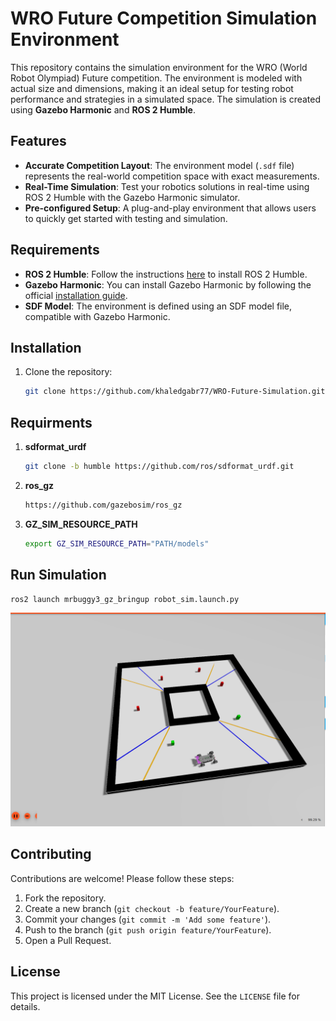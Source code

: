 # WRO Future Competition Simulation Environment

This repository contains the simulation environment for the WRO (World Robot Olympiad) Future competition. The environment is modeled with actual size and dimensions, making it an ideal setup for testing robot performance and strategies in a simulated space. The simulation is created using **Gazebo Harmonic** and **ROS 2 Humble**.

## Features

- **Accurate Competition Layout**: The environment model (`.sdf` file) represents the real-world competition space with exact measurements.
- **Real-Time Simulation**: Test your robotics solutions in real-time using ROS 2 Humble with the Gazebo Harmonic simulator.
- **Pre-configured Setup**: A plug-and-play environment that allows users to quickly get started with testing and simulation.

## Requirements

- **ROS 2 Humble**: Follow the instructions [here](install_humble.sh) to install ROS 2 Humble.
- **Gazebo Harmonic**: You can install Gazebo Harmonic by following the official [installation guide](install_gz_harmonic.sh).
- **SDF Model**: The environment is defined using an SDF model file, compatible with Gazebo Harmonic.


## Installation

1. Clone the repository:

   ```bash
   git clone https://github.com/khaledgabr77/WRO-Future-Simulation.git
   ```

## Requirments 

1. **sdformat_urdf**

    ```bash
    git clone -b humble https://github.com/ros/sdformat_urdf.git
    ```
2. **ros_gz**
    ```bash
    https://github.com/gazebosim/ros_gz
    ```
3. **GZ_SIM_RESOURCE_PATH**
    ```bash
    export GZ_SIM_RESOURCE_PATH="PATH/models"
    ```

## Run Simulation

```bash
ros2 launch mrbuggy3_gz_bringup robot_sim.launch.py
```

![alt text](<Screenshot from 2024-10-19 16-48-58.png>)

## Contributing

Contributions are welcome! Please follow these steps:

1. Fork the repository.
2. Create a new branch (`git checkout -b feature/YourFeature`).
3. Commit your changes (`git commit -m 'Add some feature'`).
4. Push to the branch (`git push origin feature/YourFeature`).
5. Open a Pull Request.

## License

This project is licensed under the MIT License. See the `LICENSE` file for details.

